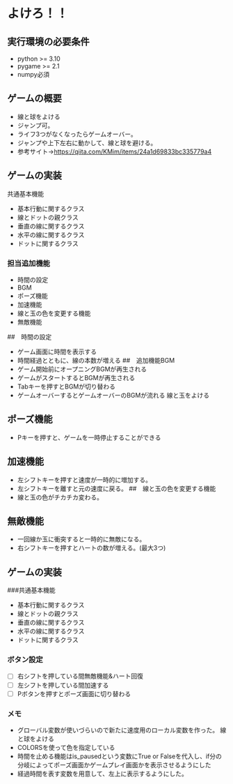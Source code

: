 # よけろ！！
## 実行環境の必要条件
* python >= 3.10
* pygame >= 2.1
* numpy必須
## ゲームの概要
* 線と球をよける
* ジャンプ可。
* ライフ3つがなくなったらゲームオーバー。
* ジャンプや上下左右に動かして、線と球を避ける。
* 参考サイト→https://qiita.com/KMim/items/24a1d69833bc335779a4

## ゲームの実装
共通基本機能
* 基本行動に関するクラス
* 線とドットの親クラス
* 垂直の線に関するクラス
* 水平の線に関するクラス
* ドットに関するクラス
### 担当追加機能
* 時間の設定
* BGM
* ポーズ機能
* 加速機能
* 線と玉の色を変更する機能
* 無敵機能

##　時間の設定
* ゲーム画面に時間を表示する
* 時間経過とともに、線の本数が増える
##　追加機能BGM
* ゲーム開始前にオープニングBGMが再生される
* ゲームがスタートするとBGMが再生される
* Tabキーを押すとBGMが切り替わる
* ゲームオーバーするとゲームオーバーのBGMが流れる
線と玉をよける
## ポーズ機能
* Pキーを押すと、ゲームを一時停止することができる
## 加速機能
* 左シフトキーを押すと速度が一時的に増加する。
* 左シフトキーを離すと元の速度に戻る。
##　線と玉の色を変更する機能
* 線と玉の色がチカチカ変わる。
## 無敵機能
* 一回線か玉に衝突すると一時的に無敵になる。
* 右シフトキーを押すとハートの数が増える。(最大3つ)

## ゲームの実装
###共通基本機能
* 基本行動に関するクラス
* 線とドットの親クラス
* 垂直の線に関するクラス
* 水平の線に関するクラス
* ドットに関するクラス

### ボタン設定
- [ ] 右シフトを押している間無敵機能&ハート回復
- [ ] 左シフトを押している間加速する
- [ ] Pボタンを押すとポーズ画面に切り替わる

### メモ
* グローバル変数が使いづらいので新たに速度用のローカル変数を作った。
線と球をよける
* COLORSを使って色を指定している
* 時間を止める機能はis_pausedという変数にTrue or Falseを代入し、if分の分岐によってポーズ画面かゲームプレイ画面かを表示させるようにした
* 経過時間を表す変数を用意して、左上に表示するようにした。